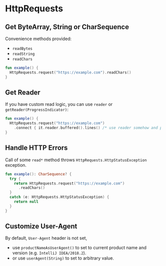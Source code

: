 # HttpRequests

## Get ByteArray, String or CharSequence

Convenience methods provided:

* `readBytes`
* `readString`
* `readChars`

```kotlin
fun example() {
  HttpRequests.request("https://example.com").readChars()
}
```

## Get Reader

If you have custom read logic, you can use `reader` or `getReader(ProgressIndicator)`:

```kotlin
fun example() {
  HttpRequests.request("https://example.com")
    .connect { it.reader.buffered().lines() /* use reader somehow and produce some result */ }
}
```

## Handle HTTP Errors

Call of some `read*` method throws `HttpRequests.HttpStatusException` exception.


```kotlin
fun example(): CharSequence? {
  try {
    return HttpRequests.request("https://example.com")
      .readChars()
  }
  catch (e: HttpRequests.HttpStatusException) {
    return null
  }
}
```

## Customize User-Agent

By default, `User-Agent` header is not set, 
* use `productNameAsUserAgent()` to set to current product name and version (e.g. `IntelliJ IDEA/2018.2`).
* or use `userAgent(String)` to set to arbitrary value.
